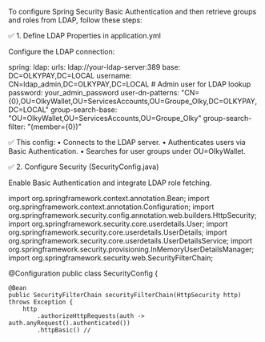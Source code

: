 To configure Spring Security Basic Authentication and then retrieve groups and roles from LDAP, follow these steps:

✅ 1. Define LDAP Properties in application.yml

Configure the LDAP connection:

spring:
  ldap:
    urls: ldap://your-ldap-server:389
    base: DC=OLKYPAY,DC=LOCAL
    username: CN=ldap_admin,DC=OLKYPAY,DC=LOCAL  # Admin user for LDAP lookup
    password: your_admin_password
    user-dn-patterns: "CN={0},OU=OlkyWallet,OU=ServicesAccounts,OU=Groupe_Olky,DC=OLKYPAY,DC=LOCAL"
    group-search-base: "OU=OlkyWallet,OU=ServicesAccounts,OU=Groupe_Olky"
    group-search-filter: "(member={0})"

✅ This config:
	•	Connects to the LDAP server.
	•	Authenticates users via Basic Authentication.
	•	Searches for user groups under OU=OlkyWallet.

✅ 2. Configure Security (SecurityConfig.java)

Enable Basic Authentication and integrate LDAP role fetching.

import org.springframework.context.annotation.Bean;
import org.springframework.context.annotation.Configuration;
import org.springframework.security.config.annotation.web.builders.HttpSecurity;
import org.springframework.security.core.userdetails.User;
import org.springframework.security.core.userdetails.UserDetails;
import org.springframework.security.core.userdetails.UserDetailsService;
import org.springframework.security.provisioning.InMemoryUserDetailsManager;
import org.springframework.security.web.SecurityFilterChain;

@Configuration
public class SecurityConfig {

    @Bean
    public SecurityFilterChain securityFilterChain(HttpSecurity http) throws Exception {
        http
            .authorizeHttpRequests(auth -> auth.anyRequest().authenticated())
            .httpBasic() //